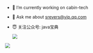 - 🔭 I’m currently working on cabin-tech
- 💬 Ask me about srevers@vip.qq.com
- 😇 关注公众号: java宝典
 
  <img align="auto" src="https://camo.githubusercontent.com/5c2936d17e3ac7fa0c3e349980dd3ed3d662e8ee/68747470733a2f2f6769746875622d726561646d652d73746174732e76657263656c2e6170702f6170693f757365726e616d653d64756e77752673686f775f69636f6e733d747275652669636f6e5f636f6c6f723d38303541443526746578745f636f6c6f723d3731383039362662675f636f6c6f723d66666666666626686964655f7469746c653d74727565" />

 

<img src="https://user-images.githubusercontent.com/29878636/85978660-bf01d480-ba11-11ea-94c9-fcb8126b8a96.png"/>
